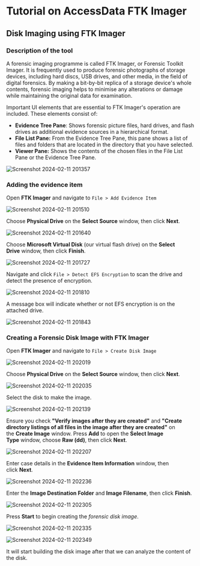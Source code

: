 # Tutorial on AccessData FTK Imager

## Disk Imaging using FTK Imager ##

### Description of the tool ###


A forensic imaging programme is called FTK Imager, or Forensic Toolkit Imager. It is frequently used to produce forensic photographs of storage devices, including hard discs, USB drives, and other media, in the field of digital forensics. By making a bit-by-bit replica of a storage device's whole contents, forensic imaging helps to minimise any alterations or damage while maintaining the original data for examination.


Important UI elements that are essential to FTK Imager's operation are included. These elements consist of:

- **Evidence Tree Pane**: Shows forensic picture files, hard drives, and flash drives as additional evidence sources in a hierarchical format.
- **File List Pane:** From the Evidence Tree Pane, this pane shows a list of files and folders that are located in the directory that you have selected.
- **Viewer Pane:** Shows the contents of the chosen files in the File List Pane or the Evidence Tree Pane.


![Screenshot 2024-02-11 201357](https://github.com/anandurdas11/CyberForensics/assets/83402050/43caa0f9-b786-4a98-af39-3d9f58834e80)


### Adding the evidence item ###

Open **FTK Imager** and navigate to `File > Add Evidence Item`

![Screenshot 2024-02-11 201510](https://github.com/anandurdas11/CyberForensics/assets/83402050/7fc3aa50-f509-4b1b-bab6-302b351759cd)


Choose **Physical Drive** on the **Select Source** window, then click **Next**.

![Screenshot 2024-02-11 201640](https://github.com/anandurdas11/CyberForensics/assets/83402050/ada22243-d058-4d4f-b55d-0e1c5b1ef7c0)


Choose **Microsoft Virtual Disk** (our virtual flash drive) on the **Select Drive** window, then click **Finish**.

![Screenshot 2024-02-11 201727](https://github.com/anandurdas11/CyberForensics/assets/83402050/d9126844-1fe6-470e-aa42-361aa07f7deb)


Navigate and click `File > Detect EFS Encryption` to scan the drive and detect the presence of encryption.

![Screenshot 2024-02-11 201810](https://github.com/anandurdas11/CyberForensics/assets/83402050/354500c3-8b08-449b-9332-1d9b8e699e46)

A message box will indicate whether or not EFS encryption is on the attached drive.

![Screenshot 2024-02-11 201843](https://github.com/anandurdas11/CyberForensics/assets/83402050/72442517-2675-4087-9c97-63ea630c6875)


### Creating a Forensic Disk Image with FTK Imager ###

Open **FTK Imager** and navigate to `File > Create Disk Image`

![Screenshot 2024-02-11 202019](https://github.com/anandurdas11/CyberForensics/assets/83402050/803481e2-f394-4f8c-b354-cd204ff431f3)


Choose **Physical Drive** on the **Select Source** window, then click **Next**.

![Screenshot 2024-02-11 202035](https://github.com/anandurdas11/CyberForensics/assets/83402050/a7d2035f-9f59-4801-a726-9e1ed52540e3)


Select the disk to make the image.

![Screenshot 2024-02-11 202139](https://github.com/anandurdas11/CyberForensics/assets/83402050/92cc005c-2255-48d5-849f-4b278b5b7c1f)


Ensure you check **"Verify images after they are created"** and **"Create directory listings of all files in the image after they are created"** on the **Create Image** window. Press **Add** to open the **Select Image Type** window, choose **Raw (dd)**, then click **Next**.

![Screenshot 2024-02-11 202207](https://github.com/anandurdas11/CyberForensics/assets/83402050/d7807e84-b6fa-4ab3-bd64-825b6c4f0a0d)


Enter case details in the **Evidence Item Information** window, then click **Next**.

![Screenshot 2024-02-11 202236](https://github.com/anandurdas11/CyberForensics/assets/83402050/eb4f2c0d-ca55-4f83-b355-795e7c243216)


Enter the **Image Destination Folder** and **Image Filename**, then click **Finish**.

![Screenshot 2024-02-11 202305](https://github.com/anandurdas11/CyberForensics/assets/83402050/f1ca28be-2af3-4637-b027-ce4faad51a59)


Press **Start** to begin creating the _forensic disk image_.

![Screenshot 2024-02-11 202335](https://github.com/anandurdas11/CyberForensics/assets/83402050/3ee6746e-2589-44fd-ae14-49d4f85d81d1)


![Screenshot 2024-02-11 202349](https://github.com/anandurdas11/CyberForensics/assets/83402050/9fb8a2f8-d7e0-4e0e-a99e-0a7dcea25d32)


It will start building the disk image after that we can analyze the content of the  disk.

